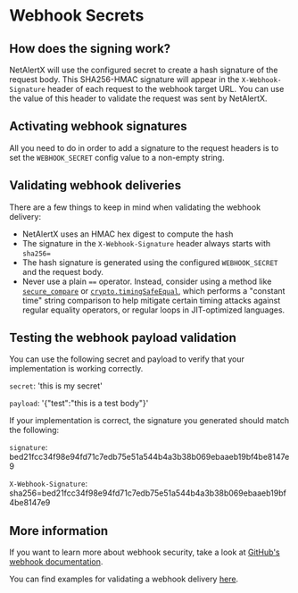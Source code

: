 # Webhook Secrets

## How does the signing work?

NetAlertX will use the configured secret to create a hash signature of the request body. This SHA256-HMAC signature will appear in the `X-Webhook-Signature` header of each request to the webhook target URL. You can use the value of this header to validate the request was sent by NetAlertX.

## Activating webhook signatures

All you need to do in order to add a signature to the request headers is to set the `WEBHOOK_SECRET` config value to a non-empty string.

## Validating webhook deliveries

There are a few things to keep in mind when validating the webhook delivery:

- NetAlertX uses an HMAC hex digest to compute the hash
- The signature in the `X-Webhook-Signature` header always starts with `sha256=`
- The hash signature is generated using the configured `WEBHOOK_SECRET` and the request body.
- Never use a plain `==` operator. Instead, consider using a method like [`secure_compare`](https://www.rubydoc.info/gems/rack/Rack%2FUtils:secure_compare) or [`crypto.timingSafeEqual`](https://nodejs.org/api/crypto.html#cryptotimingsafeequala-b), which performs a "constant time" string comparison to help mitigate certain timing attacks against regular equality operators, or regular loops in JIT-optimized languages.

## Testing the webhook payload validation

You can use the following secret and payload to verify that your implementation is working correctly.

`secret`: 'this is my secret'

`payload`: '{"test":"this is a test body"}'

If your implementation is correct, the signature you generated should match the following:

`signature`: bed21fcc34f98e94fd71c7edb75e51a544b4a3b38b069ebaaeb19bf4be8147e9

`X-Webhook-Signature`: sha256=bed21fcc34f98e94fd71c7edb75e51a544b4a3b38b069ebaaeb19bf4be8147e9

## More information

If you want to learn more about webhook security, take a look at [GitHub's webhook documentation](https://docs.github.com/en/webhooks/about-webhooks).

You can find examples for validating a webhook delivery [here](https://docs.github.com/en/webhooks/using-webhooks/validating-webhook-deliveries#examples).
